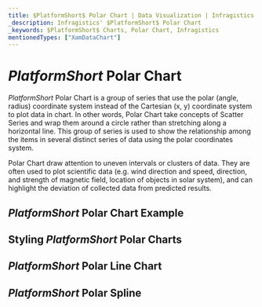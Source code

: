 ```yaml
---
title: $PlatformShort$ Polar Chart | Data Visualization | Infragistics
_description: Infragistics' $PlatformShort$ Polar Chart
_keywords: $PlatformShort$ Charts, Polar Chart, Infragistics
mentionedTypes: ["XamDataChart"]
---
```

# $PlatformShort$ Polar Chart

$PlatformShort$ Polar Chart is a group of series that use the polar (angle, radius) coordinate system instead of the Cartesian (x, y) coordinate system to plot data in chart. In other words, Polar Chart take concepts of Scatter Series and wrap them around a circle rather than stretching along a horizontal line. This group of series is used to show the relationship among the items in several distinct series of data using the polar coordinates system.

Polar Chart draw attention to uneven intervals or clusters of data. They are often used to plot scientific data (e.g. wind direction and speed, direction, and strength of magnetic field, location of objects in solar system), and can highlight the deviation of collected data from predicted results.

## $PlatformShort$ Polar Chart Example

<!-- TODO use this iframe which will point to a new sample:
<iframe src='{environment:dvDemosBaseUrl}/charts/data-chart-type-radial-series' width="100%" height="100%" seamless frameBorder="0" onload="onXPlatSampleIframeContentLoaded(this);" alt="$PlatformShort$ Polar Chart Example"></iframe> -->

## Styling $PlatformShort$ Polar Charts
<!-- polar-scatter-series with styling props set: brush, markerOutline, markerType -->

<!-- TODO list API links used in this topic 
## API Members
-->

## $PlatformShort$ Polar Line Chart

<!-- TODO copy and combine content (code snippets, description) from these topics:
    data-chart-type-polar-scatter-series.md
-->

## $PlatformShort$ Polar Spline

<!-- TODO copy and combine content (code snippets, description) from these topics:
    data-chart-type-polar-scatter-series.md
-->

<!-- TODO list API links used in this topic 
## API Members
-->